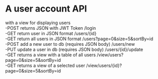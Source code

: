 # A user account API
with a view for displaying users
<br>  -POST returns JSON with JWT Token /login
<br>  -GET return user in JSON format /users/{id}
<br>  -GET return all users in JSON format /users?page=0&size=5&sortBy=id
<br>  -POST add a new user to db (requires JSON body) /users/new
<br>  -PUT update a user in db (requires JSON body) /users/{id}/update
<br>  -GET returns a view with a table of all users /view/users?page=0&size=5&sortBy=id
<br>  -GET returns a view of a selected user /view/users/{id}?page=0&size=5&sortBy=id 
